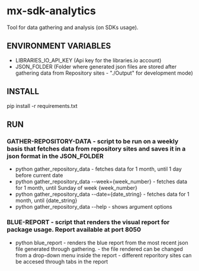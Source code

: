 # mx-sdk-analytics
Tool for data gathering and analysis (on SDKs usage).

## ENVIRONMENT VARIABLES
- LIBRARIES_IO_API_KEY (Api key for the libraries.io account)
- JSON_FOLDER (Folder where generated json files are stored after gathering data from Repository sites - "./Output" for development mode) 

## INSTALL
pip install -r requirements.txt

## RUN
### GATHER-REPOSITORY-DATA - script to be run on a weekly basis that fetches data from repository sites and saves it in a json format in the JSON_FOLDER
 - python gather_repository_data                            -   fetches data for 1 month, until 1 day before current date
 - python gather_repository_data --week={week_number}       -   fetches data for 1 month, until Sunday of week {week_number}
 - python gather_repository_data --date={date_string}       -   fetches data for 1 month, until {date_string}
 - python gather_repository_data --help                     -   shows argument options

### BLUE-REPORT - script that renders the visual report for package usage. Report available at port 8050
 - python blue_report   - renders the blue report from the most recent json file generated through gathering. 
                        - the file rendered can be changed from a drop-down menu inside the report
                        - different reporitory sites can be accesed through tabs in the report
   